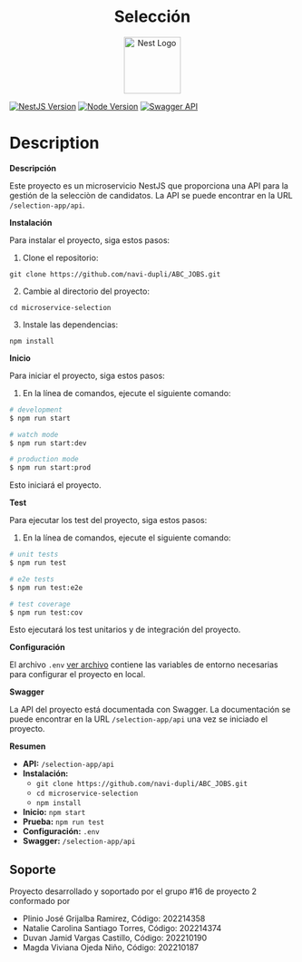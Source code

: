 <h1 align="center">Selección</h1>
<p align="center">
<img src="https://github.com/navi-dupli/ABC_JOBS/assets/98790557/168cad30-1c2d-48d3-b10c-521a863379a9" width="100" alt="Nest Logo" />
</p>

[![NestJS Version](https://img.shields.io/badge/NestJS-v10.0.0-green.svg)](https://nestjs.com/)
[![Node Version](https://img.shields.io/badge/Node.js-v16.0.0-green.svg)](https://nodejs.org/)
[![Swagger API](https://img.shields.io/badge/API%20Docs-Swagger-blue.svg)](http://localhost:3000/selection-app/api)


# Description

**Descripción**

Este proyecto es un microservicio NestJS que proporciona una API para la gestión de la selecciòn de candidatos. La API se puede encontrar en la URL `/selection-app/api`.

**Instalación**

Para instalar el proyecto, siga estos pasos:

1. Clone el repositorio:

```
git clone https://github.com/navi-dupli/ABC_JOBS.git
```

2. Cambie al directorio del proyecto:

```
cd microservice-selection
```

3. Instale las dependencias:

```
npm install
```

**Inicio**

Para iniciar el proyecto, siga estos pasos:

1. En la línea de comandos, ejecute el siguiente comando:

```bash
# development
$ npm run start

# watch mode
$ npm run start:dev

# production mode
$ npm run start:prod
```


Esto iniciará el proyecto.

**Test**

Para ejecutar los test del proyecto, siga estos pasos:

1. En la línea de comandos, ejecute el siguiente comando:

```bash
# unit tests
$ npm run test

# e2e tests
$ npm run test:e2e

# test coverage
$ npm run test:cov
```

Esto ejecutará los test unitarios y de integración del proyecto.

**Configuración**

El archivo `.env` [ver archivo](./.env)  contiene las variables de entorno necesarias para configurar el proyecto en local.

**Swagger**

La API del proyecto está documentada con Swagger. La documentación se puede encontrar en la URL `/selection-app/api` una vez se iniciado el proyecto.

**Resumen**

* **API:** `/selection-app/api`
* **Instalación:**
  * `git clone https://github.com/navi-dupli/ABC_JOBS.git`
  * `cd microservice-selection`
  * `npm install`
* **Inicio:** `npm start`
* **Prueba:** `npm run test`
* **Configuración:** `.env`
* **Swagger:** `/selection-app/api`


## Soporte

Proyecto desarrollado y soportado por el grupo #16 de proyecto 2 conformado por

- Plinio José Grijalba Ramirez, 		Código: 202214358
- Natalie Carolina Santiago Torres, 	Código: 202214374
- Duvan Jamid Vargas Castillo, 		Código: 202210190
- Magda Viviana Ojeda Niño, 		Código: 202210187

